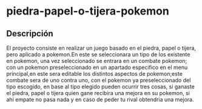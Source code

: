 # piedra-papel-o-tijera-pokemon

## Descripción

<p>El proyecto consiste en realizar un juego basado en el piedra, papel o tijera, pero aplicado a pokemon.En este se seleccionara un tipo de los existente en pokemon, una vez seleccionado se entrara en un combate pokemon; con un pokemon preseleccionado en un apartado especifico en el menu principal,en este sera editable los distintos aspectos de pokemon;este combate sera de uno contra uno, con el pokemon ya preseleccionado del tipo escogido, en base al tipo elegido pueden ocurrir tres cosas, si ganaste el piedra, papel o tijera quien gane recibira una mejora en su pokemon, si ahi empate no pasa nada y en caso de peder tu rival obtendria una mejora.</p>

